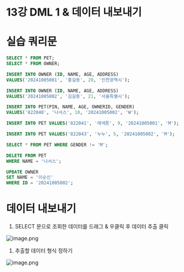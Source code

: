 # 13강 DML 1 & 데이터 내보내기

# 실습 쿼리문

```sql
SELECT * FROM PET;
SELECT * FROM OWNER;

INSERT INTO OWNER (ID, NAME, AGE, ADDRESS)
VALUES('20241005001', '홍길동', 20, '인천광역시');

INSERT INTO OWNER (ID, NAME, AGE, ADDRESS)
VALUES('20241005002', '김길동', 21, '서울특별시');

INSERT INTO PET(PIN, NAME, AGE, OWNERID, GENDER)
VALUES('822040', '나서스', 10, '20241005002', 'W');

INSERT INTO PET VALUES('822041', '레넥톤', 9, '20241005001', 'M');

INSERT INTO PET VALUES('822043', '누누', 5, '20241005002', 'M');

SELECT * FROM PET WHERE GENDER != 'M';

DELETE FROM PET
WHERE NAME = '나서스';

UPDATE OWNER 
SET NAME = '이순신'
WHERE ID = '20241005002';
```

# 데이터 내보내기

1. SELECT 문으로 조회한 데이터를 드래그 & 우클릭 후 데이터 추출 클릭

![image.png](image.png)

1. 추출할 데이터 형식 정하기

![image.png](image%201.png)